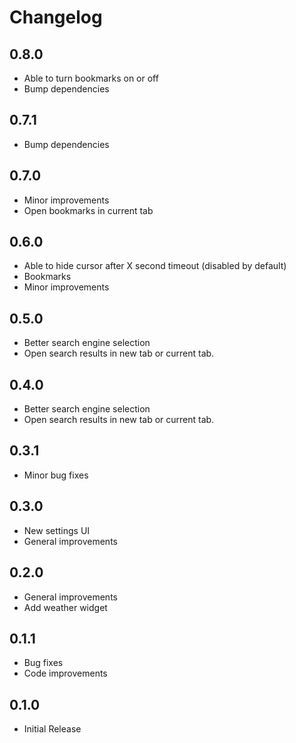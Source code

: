 # Changelog

## 0.8.0

- Able to turn bookmarks on or off
- Bump dependencies

## 0.7.1

- Bump dependencies

## 0.7.0

- Minor improvements
- Open bookmarks in current tab

## 0.6.0

- Able to hide cursor after X second timeout (disabled by default)
- Bookmarks
- Minor improvements

## 0.5.0

- Better search engine selection
- Open search results in new tab or current tab.

## 0.4.0

- Better search engine selection
- Open search results in new tab or current tab.

## 0.3.1

- Minor bug fixes

## 0.3.0

- New settings UI
- General improvements

## 0.2.0

- General improvements
- Add weather widget

## 0.1.1

- Bug fixes
- Code improvements

## 0.1.0

- Initial Release

